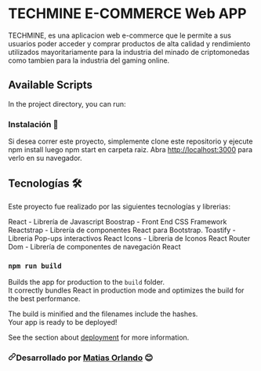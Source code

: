 # TECHMINE E-COMMERCE Web APP

TECHMINE, es una aplicacion web e-commerce que le permite a sus usuarios poder acceder y comprar productos de alta calidad y rendimiento utilizados mayoritariamente para la industria del minado de criptomonedas como tambien para la industria del gaming online.

## Available Scripts

In the project directory, you can run:

### Instalación 🔧

Si desea correr este proyecto, simplemente clone este repositorio y ejecute npm install luego npm start en carpeta raiz.
Abra [http://localhost:3000](http://localhost:3000) para verlo en su navegador.

## Tecnologías 🛠️

Este proyecto fue realizado por las siguientes tecnologías y librerias:

React - Librería de Javascript
Boostrap - Front End CSS Framework
Reactstrap - Librería de componentes React para Bootstrap.
Toastify - Libreria Pop-ups interactivos
React Icons - Libreria de Iconos
React Router Dom - Librería de componentes de navegación React

### `npm run build`

Builds the app for production to the `build` folder.\
It correctly bundles React in production mode and optimizes the build for the best performance.

The build is minified and the filenames include the hashes.\
Your app is ready to be deployed!

See the section about [deployment](https://facebook.github.io/create-react-app/docs/deployment) for more information.

<h3 dir="auto"><svg class="octicon octicon-link" viewBox="0 0 16 16" version="1.1" width="16" height="16" aria-hidden="true"><path fill-rule="evenodd" d="M7.775 3.275a.75.75 0 001.06 1.06l1.25-1.25a2 2 0 112.83 2.83l-2.5 2.5a2 2 0 01-2.83 0 .75.75 0 00-1.06 1.06 3.5 3.5 0 004.95 0l2.5-2.5a3.5 3.5 0 00-4.95-4.95l-1.25 1.25zm-4.69 9.64a2 2 0 010-2.83l2.5-2.5a2 2 0 012.83 0 .75.75 0 001.06-1.06 3.5 3.5 0 00-4.95 0l-2.5 2.5a3.5 3.5 0 004.95 4.95l1.25-1.25a.75.75 0 00-1.06-1.06l-1.25 1.25a2 2 0 01-2.83 0z"></path></svg></>Desarrollado por  <a href="https://github.com/Matiaso2194">Matias Orlando</a> <g-emoji class="g-emoji" alias="blush" fallback-src="https://github.githubassets.com/images/icons/emoji/unicode/1f60a.png">😊</g-emoji></h3>
